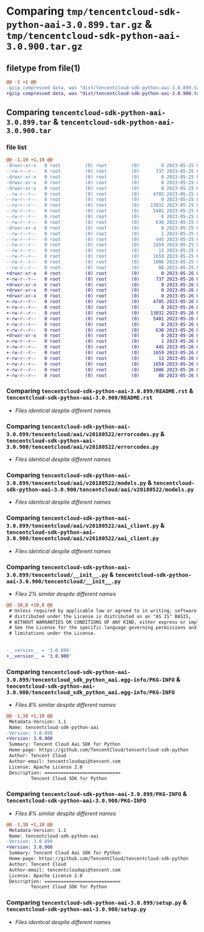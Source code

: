 # Comparing `tmp/tencentcloud-sdk-python-aai-3.0.899.tar.gz` & `tmp/tencentcloud-sdk-python-aai-3.0.900.tar.gz`

## filetype from file(1)

```diff
@@ -1 +1 @@
-gzip compressed data, was "dist/tencentcloud-sdk-python-aai-3.0.899.tar", last modified: Thu May 25 00:15:09 2023, max compression
+gzip compressed data, was "dist/tencentcloud-sdk-python-aai-3.0.900.tar", last modified: Fri May 26 02:08:35 2023, max compression
```

## Comparing `tencentcloud-sdk-python-aai-3.0.899.tar` & `tencentcloud-sdk-python-aai-3.0.900.tar`

### file list

```diff
@@ -1,19 +1,19 @@
-drwxr-xr-x   0 root         (0) root         (0)        0 2023-05-25 00:15:09.000000 tencentcloud-sdk-python-aai-3.0.899/
--rw-r--r--   0 root         (0) root         (0)      737 2023-05-25 00:15:09.000000 tencentcloud-sdk-python-aai-3.0.899/README.rst
-drwxr-xr-x   0 root         (0) root         (0)        0 2023-05-25 00:15:09.000000 tencentcloud-sdk-python-aai-3.0.899/tencentcloud/
-drwxr-xr-x   0 root         (0) root         (0)        0 2023-05-25 00:15:09.000000 tencentcloud-sdk-python-aai-3.0.899/tencentcloud/aai/
-drwxr-xr-x   0 root         (0) root         (0)        0 2023-05-25 00:15:09.000000 tencentcloud-sdk-python-aai-3.0.899/tencentcloud/aai/v20180522/
--rw-r--r--   0 root         (0) root         (0)     4705 2023-05-25 00:15:09.000000 tencentcloud-sdk-python-aai-3.0.899/tencentcloud/aai/v20180522/errorcodes.py
--rw-r--r--   0 root         (0) root         (0)        0 2023-05-25 00:15:09.000000 tencentcloud-sdk-python-aai-3.0.899/tencentcloud/aai/v20180522/__init__.py
--rw-r--r--   0 root         (0) root         (0)    13032 2023-05-25 00:15:09.000000 tencentcloud-sdk-python-aai-3.0.899/tencentcloud/aai/v20180522/models.py
--rw-r--r--   0 root         (0) root         (0)     5481 2023-05-25 00:15:09.000000 tencentcloud-sdk-python-aai-3.0.899/tencentcloud/aai/v20180522/aai_client.py
--rw-r--r--   0 root         (0) root         (0)        0 2023-05-25 00:15:09.000000 tencentcloud-sdk-python-aai-3.0.899/tencentcloud/aai/__init__.py
--rw-r--r--   0 root         (0) root         (0)      630 2023-05-25 00:15:09.000000 tencentcloud-sdk-python-aai-3.0.899/tencentcloud/__init__.py
-drwxr-xr-x   0 root         (0) root         (0)        0 2023-05-25 00:15:09.000000 tencentcloud-sdk-python-aai-3.0.899/tencentcloud_sdk_python_aai.egg-info/
--rw-r--r--   0 root         (0) root         (0)        1 2023-05-25 00:15:09.000000 tencentcloud-sdk-python-aai-3.0.899/tencentcloud_sdk_python_aai.egg-info/dependency_links.txt
--rw-r--r--   0 root         (0) root         (0)      445 2023-05-25 00:15:09.000000 tencentcloud-sdk-python-aai-3.0.899/tencentcloud_sdk_python_aai.egg-info/SOURCES.txt
--rw-r--r--   0 root         (0) root         (0)     1659 2023-05-25 00:15:09.000000 tencentcloud-sdk-python-aai-3.0.899/tencentcloud_sdk_python_aai.egg-info/PKG-INFO
--rw-r--r--   0 root         (0) root         (0)       13 2023-05-25 00:15:09.000000 tencentcloud-sdk-python-aai-3.0.899/tencentcloud_sdk_python_aai.egg-info/top_level.txt
--rw-r--r--   0 root         (0) root         (0)     1659 2023-05-25 00:15:09.000000 tencentcloud-sdk-python-aai-3.0.899/PKG-INFO
--rw-r--r--   0 root         (0) root         (0)     1006 2023-05-25 00:15:09.000000 tencentcloud-sdk-python-aai-3.0.899/setup.py
--rw-r--r--   0 root         (0) root         (0)       88 2023-05-25 00:15:09.000000 tencentcloud-sdk-python-aai-3.0.899/setup.cfg
+drwxr-xr-x   0 root         (0) root         (0)        0 2023-05-26 02:08:35.000000 tencentcloud-sdk-python-aai-3.0.900/
+-rw-r--r--   0 root         (0) root         (0)      737 2023-05-26 02:08:35.000000 tencentcloud-sdk-python-aai-3.0.900/README.rst
+drwxr-xr-x   0 root         (0) root         (0)        0 2023-05-26 02:08:35.000000 tencentcloud-sdk-python-aai-3.0.900/tencentcloud/
+drwxr-xr-x   0 root         (0) root         (0)        0 2023-05-26 02:08:35.000000 tencentcloud-sdk-python-aai-3.0.900/tencentcloud/aai/
+drwxr-xr-x   0 root         (0) root         (0)        0 2023-05-26 02:08:35.000000 tencentcloud-sdk-python-aai-3.0.900/tencentcloud/aai/v20180522/
+-rw-r--r--   0 root         (0) root         (0)     4705 2023-05-26 02:08:35.000000 tencentcloud-sdk-python-aai-3.0.900/tencentcloud/aai/v20180522/errorcodes.py
+-rw-r--r--   0 root         (0) root         (0)        0 2023-05-26 02:08:35.000000 tencentcloud-sdk-python-aai-3.0.900/tencentcloud/aai/v20180522/__init__.py
+-rw-r--r--   0 root         (0) root         (0)    13032 2023-05-26 02:08:35.000000 tencentcloud-sdk-python-aai-3.0.900/tencentcloud/aai/v20180522/models.py
+-rw-r--r--   0 root         (0) root         (0)     5481 2023-05-26 02:08:35.000000 tencentcloud-sdk-python-aai-3.0.900/tencentcloud/aai/v20180522/aai_client.py
+-rw-r--r--   0 root         (0) root         (0)        0 2023-05-26 02:08:35.000000 tencentcloud-sdk-python-aai-3.0.900/tencentcloud/aai/__init__.py
+-rw-r--r--   0 root         (0) root         (0)      630 2023-05-26 02:08:35.000000 tencentcloud-sdk-python-aai-3.0.900/tencentcloud/__init__.py
+drwxr-xr-x   0 root         (0) root         (0)        0 2023-05-26 02:08:35.000000 tencentcloud-sdk-python-aai-3.0.900/tencentcloud_sdk_python_aai.egg-info/
+-rw-r--r--   0 root         (0) root         (0)        1 2023-05-26 02:08:35.000000 tencentcloud-sdk-python-aai-3.0.900/tencentcloud_sdk_python_aai.egg-info/dependency_links.txt
+-rw-r--r--   0 root         (0) root         (0)      445 2023-05-26 02:08:35.000000 tencentcloud-sdk-python-aai-3.0.900/tencentcloud_sdk_python_aai.egg-info/SOURCES.txt
+-rw-r--r--   0 root         (0) root         (0)     1659 2023-05-26 02:08:35.000000 tencentcloud-sdk-python-aai-3.0.900/tencentcloud_sdk_python_aai.egg-info/PKG-INFO
+-rw-r--r--   0 root         (0) root         (0)       13 2023-05-26 02:08:35.000000 tencentcloud-sdk-python-aai-3.0.900/tencentcloud_sdk_python_aai.egg-info/top_level.txt
+-rw-r--r--   0 root         (0) root         (0)     1659 2023-05-26 02:08:35.000000 tencentcloud-sdk-python-aai-3.0.900/PKG-INFO
+-rw-r--r--   0 root         (0) root         (0)     1006 2023-05-26 02:08:35.000000 tencentcloud-sdk-python-aai-3.0.900/setup.py
+-rw-r--r--   0 root         (0) root         (0)       88 2023-05-26 02:08:35.000000 tencentcloud-sdk-python-aai-3.0.900/setup.cfg
```

### Comparing `tencentcloud-sdk-python-aai-3.0.899/README.rst` & `tencentcloud-sdk-python-aai-3.0.900/README.rst`

 * *Files identical despite different names*

### Comparing `tencentcloud-sdk-python-aai-3.0.899/tencentcloud/aai/v20180522/errorcodes.py` & `tencentcloud-sdk-python-aai-3.0.900/tencentcloud/aai/v20180522/errorcodes.py`

 * *Files identical despite different names*

### Comparing `tencentcloud-sdk-python-aai-3.0.899/tencentcloud/aai/v20180522/models.py` & `tencentcloud-sdk-python-aai-3.0.900/tencentcloud/aai/v20180522/models.py`

 * *Files identical despite different names*

### Comparing `tencentcloud-sdk-python-aai-3.0.899/tencentcloud/aai/v20180522/aai_client.py` & `tencentcloud-sdk-python-aai-3.0.900/tencentcloud/aai/v20180522/aai_client.py`

 * *Files identical despite different names*

### Comparing `tencentcloud-sdk-python-aai-3.0.899/tencentcloud/__init__.py` & `tencentcloud-sdk-python-aai-3.0.900/tencentcloud/__init__.py`

 * *Files 2% similar despite different names*

```diff
@@ -10,8 +10,8 @@
 # Unless required by applicable law or agreed to in writing, software
 # distributed under the License is distributed on an "AS IS" BASIS,
 # WITHOUT WARRANTIES OR CONDITIONS OF ANY KIND, either express or implied.
 # See the License for the specific language governing permissions and
 # limitations under the License.
 
 
-__version__ = '3.0.899'
+__version__ = '3.0.900'
```

### Comparing `tencentcloud-sdk-python-aai-3.0.899/tencentcloud_sdk_python_aai.egg-info/PKG-INFO` & `tencentcloud-sdk-python-aai-3.0.900/tencentcloud_sdk_python_aai.egg-info/PKG-INFO`

 * *Files 8% similar despite different names*

```diff
@@ -1,10 +1,10 @@
 Metadata-Version: 1.1
 Name: tencentcloud-sdk-python-aai
-Version: 3.0.899
+Version: 3.0.900
 Summary: Tencent Cloud Aai SDK for Python
 Home-page: https://github.com/TencentCloud/tencentcloud-sdk-python
 Author: Tencent Cloud
 Author-email: tencentcloudapi@tencent.com
 License: Apache License 2.0
 Description: ============================
         Tencent Cloud SDK for Python
```

### Comparing `tencentcloud-sdk-python-aai-3.0.899/PKG-INFO` & `tencentcloud-sdk-python-aai-3.0.900/PKG-INFO`

 * *Files 8% similar despite different names*

```diff
@@ -1,10 +1,10 @@
 Metadata-Version: 1.1
 Name: tencentcloud-sdk-python-aai
-Version: 3.0.899
+Version: 3.0.900
 Summary: Tencent Cloud Aai SDK for Python
 Home-page: https://github.com/TencentCloud/tencentcloud-sdk-python
 Author: Tencent Cloud
 Author-email: tencentcloudapi@tencent.com
 License: Apache License 2.0
 Description: ============================
         Tencent Cloud SDK for Python
```

### Comparing `tencentcloud-sdk-python-aai-3.0.899/setup.py` & `tencentcloud-sdk-python-aai-3.0.900/setup.py`

 * *Files identical despite different names*

